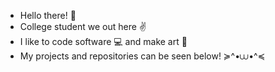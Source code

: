 - Hello there! 👋
- College student we out here ✌️
- I like to code software 💻 and make art 🎨
- My projects and repositories can be seen below! ≽^•⩊•^≼
